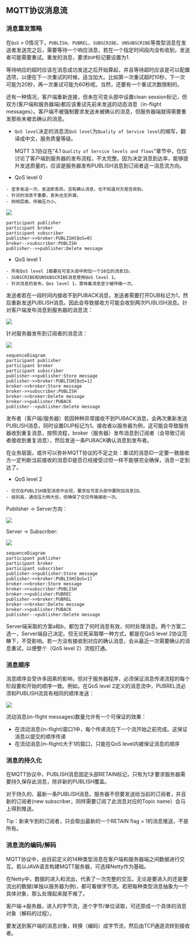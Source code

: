 ## MQTT协议消息流

### 消息重发策略

在`QoS` > 0情况下，`PUBLISH`、`PUBREL`、`SUBSCRIBE`、`UNSUBSCRIBE`等类型消息在发送者发送完之后，需要等待一个响应消息，若在一个指定时间段内没有收到，发送者可能需要重试。重发的消息，要求`DUP`标记要设置为1.

等待响应的超时应该在消息成功发送之后开始算起，并且等待超时应该是可以配置选项，以便在下一次重试的时候，适当加大。比如第一次重试超时10秒，下一次可能为20秒，再一次重试可能为60秒呢。当然，还要有一个重试次数限制的。

还有一种情况，客户端重新连接，但未在可变头部中设置clean session标记，但双方(客户端和服务器端)都应该重试先前未发送的动态消息（in-flight messages）。客户端不被强制要求发送未被确认的消息，但服务器端就得需要重发那些未被去确认的消息。

- `QoS level`决定的消息流`QoS level`为`Quality of Service level`的缩写，翻译成中文，服务质量等级。

   MQTT 3.1协议在"4.1 `Quality of Service levels and flows`"章节中，仅仅讨论了客户端到服务器的发布流程，不太完整。因为决定消息到达率，能够提升发送质量的，应该是服务器发布PUBLISH消息到订阅者这一消息流方向。

- QoS level 0

```
- 至多发送一次，发送即丢弃。没有确认消息，也不知道对方是否收到。
- 针对的消息不重要，丢失也无所谓。
- 网络层面，传输压力小。
```
   ![](../image/QoS_level_0.png)

   ```sequence
   participant publisher
   participant broker
   participant subscriber
   publisher->>broker:PUBLISH[QoS=0]
   broker-->subscriber:PUBLISH
   publisher-->>publisher:Delete message
   ```

- QoS level 1
```
- 所有QoS level 1都要在可变头部中附加一个16位的消息ID。
- SUBSCRIBE和UNSUBSCRIBE消息使用QoS level 1。
- 针对消息的发布，Qos level 1，意味着消息至少被传输一次。
```

   发送者若在一段时间内接收不到PUBACK消息，发送者需要打开DUB标记为1，然后重新发送PUBLISH消息。因此会导致接收方可能会收到两次PUBLISH消息。针对客户端发布消息到服务器的消息流：

   ![](../image/QoS_level_1.png)

   针对服务器发布到订阅者的消息流：

   ![](../image/QoS_level_sub.png)

   ```mermaid
   sequenceDiagram
   participant publisher
   participant broker
   participant subscriber
   publisher->>publisher:Store message
   publisher->>broker:PUBLISH[QoS=1]
   broker->>broker:Store message
   broker->>subscriber:PUBLISH
   broker->>broker:Delete message
   broker->>publisher:PUBACK
   publisher-->publisher:Delete message
   ```

   发布者（客户端/服务器）若因种种异常接收不到PUBACK消息，会再次重新发送PUBLISH消息，同时设置DUP标记为1。接收者以服务器为例，这可能会导致服务器收到重复消息，按照流程，broker（服务器）发布消息到订阅者（会导致订阅者接收到重复消息），然后发送一条PUBACK确认消息到发布者。

   在业务层面，或许可以弥补MQTT协议的不足之处：重试的消息ID一定要一致接收方一定判断当前接收的消息ID是否已经接受过但一样不能够完全确保，消息一定到达了。

- QoS level 2

```
- 仅仅在PUBLISH类型消息中出现，要求在可变头部中要附加消息ID。
- 级别高，通信压力稍大些，但确保了仅仅传输接收一次。
```

   Publisher -> Server方向：

   ![](../image/QoS_level2_client.png)

   Server -> Subscriber:

   ![](../image/QoS_level2_server.png)

   ```mermaid
   sequenceDiagram
   participant publisher
   participant broker
   participant subscriber
   publisher->>publisher:Store message
   publisher->>broker:PUBLISH[QoS=1]
   broker->>broker:Store message
   broker->>subscriber:PUBLISH
   broker->>publisher:PUBREC
   publisher->>broker:PUBREL
   broker->>broker:Delete message
   broker->>publisher:PUBACK
   publisher-->publisher:Delete message
   ```

   Server端采取的方案a和b，都包含了何时消息有效，何时处理消息。两个方案二选一，Server端自己决定。但无论死采取哪一种方式，都是在QoS level 2协议范畴下，不受影响。若一方没有接收到对应的确认消息，会从最近一次需要确认的消息重试，以便整个（QoS level 2）流程打通。

### 消息顺序

消息顺序会受许多因素的影响，但对于服务器程序，必须保证消息传递流程的每个阶段要和开始的顺序一致。例如，在QoS level 2定义的消息流中，PUBREL流必须和PUBLISH流具有相同的顺序发送：

   ![](../image/msg_seq.png)

   流动消息(in-flight messages)数量允许有一个可保证的效果：

   - 在流动消息(in-flight)窗口1中，每个传递流在下一个流开始之前完成。这保证消息以提交的顺序传递
   - 在流动消息(in-flight)大于1的窗口，只能在QoS level内被保证消息的顺序

### 消息的持久化

在MQTT协议中，PUBLISH消息固定头部RETAIN标记，只有为1才要求服务器需要持久保存此消息，除非新的PUBLISH覆盖。

对于持久的、最新一条PUBLISH消息，服务器不但要发送给当前的订阅者，并且新的订阅者(new subscriber，同样需要订阅了此消息对应的Topic name）会马上得到推送。

Tip：新来乍到的订阅者，只会取出最新的一个RETAIN flag = 1的消息推送，不是所有。

### 消息流的编码/解码

MQTT协议中，由目前定义的14种类型消息在客户端和服务器端之间数据进行交互。若以JAVA语言构建MQTT服务器，可选择Netty作为基础。

在Netty中，数据的进入和流出，代表了一次完整的交互。无论是要进入的还是要流出的数据(单独以服务器为例)，都可看做字节流。若把每种类型消息抽象为一个具体对象，那么处理起来就不难了。

客户端->服务器，进入的字节流，逐个字节/单位读取，可还原成一个具体的消息对象（解码的过程）。

要发送到客户端的消息对象，转换（编码）成字节流，然后由TCP通道流转到接收者。
